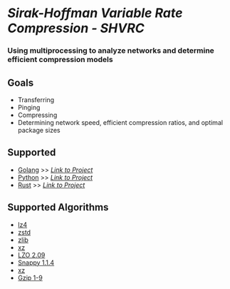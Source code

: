 # ***Sirak-Hoffman Variable Rate Compression - SHVRC***
### Using multiprocessing to analyze networks and determine efficient compression models

## **Goals**
- Transferring
- Pinging
- Compressing 
- Determining network speed, efficient compression ratios, and optimal package sizes
 

## **Supported**
- [Golang](./go) >> *[Link to Project](https://go.dev/)*
- [Python](./python) >> *[Link to Project](https://www.python.org/)*
- [Rust](./rust) >> *[Link to Project](https://github.com/rust-lang/rust)*


## **Supported Algorithms**
- [lz4](https://github.com/lz4/lz4)
- [zstd](https://github.com/facebook/zstd)
- [zlib](https://zlib.net/)
- [xz](https://tukaani.org/xz/)
- [LZO 2.09](https://pkg.go.dev/github.com/cyberdelia/lzo)
- [Snappy 1.1.4](https://github.com/google/snappy)
- [xz](https://github.com/ulikunitz/xz)
- [Gzip 1-9](https://pkg.go.dev/compress/gzip)

